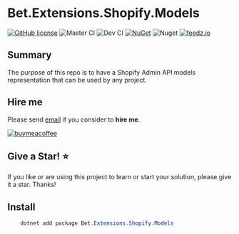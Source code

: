 ﻿# Bet.Extensions.Shopify.Models

[![GitHub license](https://img.shields.io/badge/license-MIT-blue.svg?style=flat-square)](https://raw.githubusercontent.com/kdcllc/Bet.Extensions.Shopify/master/LICENSE)
![Master CI](https://github.com/kdcllc/Bet.Extensions.Shopify/actions/workflows/master.yml/badge.svg)
![Dev CI](https://github.com/kdcllc/Bet.Extensions.Shopify/actions/workflows/dev.yml/badge.svg)
[![NuGet](https://img.shields.io/nuget/v/Bet.Extensions.Shopify.svg)](https://www.nuget.org/packages?q=Bet.Extensions.Shopify)
![Nuget](https://img.shields.io/nuget/dt/Bet.Extensions.Shopify)
[![feedz.io](https://img.shields.io/badge/endpoint.svg?url=https://f.feedz.io/kdcllc/bet-extensions-shopify/shield/Bet.Extensions.Shopify/latest)](https://f.feedz.io/kdcllc/bet-extensions-shopify/packages/Bet.Extensions.Shopify/latest/download)

## Summary

The purpose of this repo is to have a Shopify Admin API models representation that can be used by any project.

## Hire me

Please send [email](mailto:kingdavidconsulting@gmail.com) if you consider to **hire me**.

[![buymeacoffee](https://www.buymeacoffee.com/assets/img/custom_images/orange_img.png)](https://www.buymeacoffee.com/vyve0og)

## Give a Star! :star:

If you like or are using this project to learn or start your solution, please give it a star. Thanks!

## Install

```csharp
    dotnet add package Bet.Extensions.Shopify.Models
```
